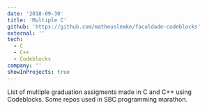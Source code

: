 ```yaml
---
date: '2018-09-30'
title: 'Multiple C'
github: 'https://github.com/matheuslemke/faculdade-codeblocks'
external: ''
tech:
  - C
  - C++
  - Codeblocks
company: ''
showInProjects: true
---
```


List of multiple graduation assigments made in C and C++ using Codeblocks. Some repos used in SBC programming marathon.
